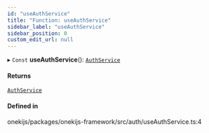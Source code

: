 ```yaml
---
id: "useAuthService"
title: "Function: useAuthService"
sidebar_label: "useAuthService"
sidebar_position: 0
custom_edit_url: null
---
```


▸ `Const` **useAuthService**(): [`AuthService`](../classes/AuthService.md)

#### Returns

[`AuthService`](../classes/AuthService.md)

#### Defined in

onekijs/packages/onekijs-framework/src/auth/useAuthService.ts:4
